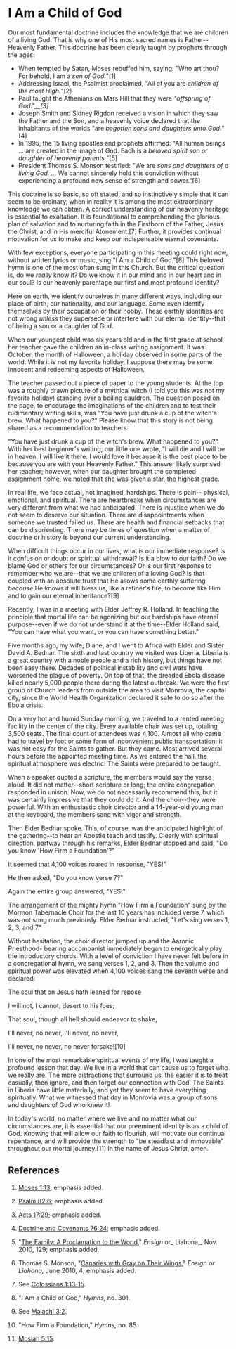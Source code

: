 # I Am a Child of God

Our most fundamental doctrine includes the knowledge that we are children of a
living God. That is why one of His most sacred names is Father--Heavenly
Father. This doctrine has been clearly taught by prophets through the ages:

  * When tempted by Satan, Moses rebuffed him, saying: "Who art thou? For behold, I am a _son of God._"[1]
  * Addressing Israel, the Psalmist proclaimed, "All of you are _children of the most High._"[2]
  * Paul taught the Athenians on Mars Hill that they were _"offspring of God."__[3]_
  * Joseph Smith and Sidney Rigdon received a vision in which they saw the Father and the Son, and a heavenly voice declared that the inhabitants of the worlds "are _begotten sons and daughters unto God._"[4]
  * In 1995, the 15 living apostles and prophets affirmed: "All human beings ... are created in the image of God. Each is a _beloved spirit son or daughter of heavenly parents._"[5]
  * President Thomas S. Monson testified: "We are _sons and daughters of a living God. ..._ We cannot sincerely hold this conviction without experiencing a profound new sense of strength and power."[6]

This doctrine is so basic, so oft stated, and so instinctively simple that it
can seem to be ordinary, when in reality it is among the most extraordinary
knowledge we can obtain. A correct understanding of our heavenly heritage is
essential to exaltation. It is foundational to comprehending the glorious plan
of salvation and to nurturing faith in the Firstborn of the Father, Jesus the
Christ, and in His merciful Atonement.[7] Further, it provides continual
motivation for us to make and keep our indispensable eternal covenants.

With few exceptions, everyone participating in this meeting could right now,
without written lyrics or music, sing "I Am a Child of God."[8] This beloved
hymn is one of the most often sung in this Church. But the critical question
is, do we _really_ know it? Do we know it in our mind and in our heart and in
our soul? Is our heavenly parentage our first and most profound identity?

Here on earth, we identify ourselves in many different ways, including our
place of birth, our nationality, and our language. Some even identify
themselves by their occupation or their hobby. These earthly identities are
not wrong _unless_ they supersede or interfere with our eternal identity--that
of being a son or a daughter of God.

When our youngest child was six years old and in the first grade at school,
her teacher gave the children an in-class writing assignment. It was October,
the month of Halloween, a holiday observed in some parts of the world. While
it is not my favorite holiday, I suppose there may be some innocent and
redeeming aspects of Halloween.

The teacher passed out a piece of paper to the young students. At the top was
a roughly drawn picture of a mythical witch (I told you this was not my
favorite holiday) standing over a boiling cauldron. The question posed on the
page, to encourage the imaginations of the children and to test their
rudimentary writing skills, was "You have just drunk a cup of the witch's
brew. What happened to you?" Please know that this story is not being shared
as a recommendation to teachers.

"You have just drunk a cup of the witch's brew. What happened to you?" With
her best beginner's writing, our little one wrote, "I will die and I will be
in heaven. I will like it there. I would love it because it is the best place
to be because you are with your Heavenly Father." This answer likely surprised
her teacher; however, when our daughter brought the completed assignment home,
we noted that she was given a star, the highest grade.

In real life, we face actual, not imagined, hardships. There is pain--
physical, emotional, and spiritual. There are heartbreaks when circumstances
are very different from what we had anticipated. There is injustice when we do
not seem to deserve our situation. There are disappointments when someone we
trusted failed us. There are health and financial setbacks that can be
disorienting. There may be times of question when a matter of doctrine or
history is beyond our current understanding.

When difficult things occur in our lives, what is our immediate response? Is
it confusion or doubt or spiritual withdrawal? Is it a blow to our faith? Do
we blame God or others for our circumstances? Or is our first response to
remember who we are--that we are children of a loving God? Is that coupled
with an absolute trust that He allows some earthly suffering _because_ He
knows it will bless us, like a refiner's fire, to become like Him and to gain
our eternal inheritance?[9]

Recently, I was in a meeting with Elder Jeffrey R. Holland. In teaching the
principle that mortal life can be agonizing but our hardships have eternal
purpose--even if we do not understand it at the time--Elder Holland said, "You
can have what you want, or you can have something better."

Five months ago, my wife, Diane, and I went to Africa with Elder and Sister
David A. Bednar. The sixth and last country we visited was Liberia. Liberia is
a great country with a noble people and a rich history, but things have not
been easy there. Decades of political instability and civil wars have worsened
the plague of poverty. On top of that, the dreaded Ebola disease killed nearly
5,000 people there during the latest outbreak. We were the first group of
Church leaders from outside the area to visit Monrovia, the capital city,
since the World Health Organization declared it safe to do so after the Ebola
crisis.

On a very hot and humid Sunday morning, we traveled to a rented meeting
facility in the center of the city. Every available chair was set up, totaling
3,500 seats. The final count of attendees was 4,100. Almost all who came had
to travel by foot or some form of inconvenient public transportation; it was
not easy for the Saints to gather. But they came. Most arrived several hours
before the appointed meeting time. As we entered the hall, the spiritual
atmosphere was electric! The Saints were prepared to be taught.

When a speaker quoted a scripture, the members would say the verse aloud. It
did not matter--short scripture or long; the entire congregation responded in
unison. Now, we do not necessarily recommend this, but it was certainly
impressive that they could do it. And the choir--they were powerful. With an
enthusiastic choir director and a 14-year-old young man at the keyboard, the
members sang with vigor and strength.

Then Elder Bednar spoke. This, of course, was the anticipated highlight of the
gathering--to hear an Apostle teach and testify. Clearly with spiritual
direction, partway through his remarks, Elder Bednar stopped and said, "Do you
know 'How Firm a Foundation'?"

It seemed that 4,100 voices roared in response, "YES!"

He then asked, "Do you know verse 7?"

Again the entire group answered, "YES!"

The arrangement of the mighty hymn "How Firm a Foundation" sung by the Mormon
Tabernacle Choir for the last 10 years has included verse 7, which was not
sung much previously. Elder Bednar instructed, "Let's sing verses 1, 2, 3, and
7."

Without hesitation, the choir director jumped up and the Aaronic Priesthood-
bearing accompanist immediately began to energetically play the introductory
chords. With a level of conviction I have never felt before in a
congregational hymn, we sang verses 1, 2, and 3. Then the volume and spiritual
power was elevated when 4,100 voices sang the seventh verse and declared:

The soul that on Jesus hath leaned for repose

I will not, I cannot, desert to his foes;

That soul, though all hell should endeavor to shake,

I'll never, no never, I'll never, no never,

I'll never, no never, no never forsake![10]

In one of the most remarkable spiritual events of my life, I was taught a
profound lesson that day. We live in a world that can cause us to forget who
we really are. The more distractions that surround us, the easier it is to
treat casually, then ignore, and then forget our connection with God. The
Saints in Liberia have little materially, and yet they seem to have everything
spiritually. What we witnessed that day in Monrovia was a group of sons and
daughters of God who knew it!

In today's world, no matter where we live and no matter what our circumstances
are, it is essential that our preeminent identity is as a child of God.
_Knowing_ that will allow our faith to flourish, will motivate our continual
repentance, and will provide the strength to "be steadfast and immovable"
throughout our mortal journey.[11] In the name of Jesus Christ, amen.

## References

  1. [Moses 1:13](https://www.lds.org/scriptures/pgp/moses/1.13?lang=eng#12); emphasis added.

  2. [Psalm 82:6](https://www.lds.org/scriptures/ot/ps/82.6?lang=eng#5); emphasis added.

  3. [Acts 17:29](https://www.lds.org/scriptures/nt/acts/17.29?lang=eng#28); emphasis added.

  4. [Doctrine and Covenants 76:24](https://www.lds.org/scriptures/dc-testament/dc/76.24?lang=eng#23); emphasis added.

  5. "[The Family: A Proclamation to the World](https://www.lds.org/liahona/2010/11/the-family-a-proclamation-to-the-world.p4?lang=eng)," _Ensign_ or_ Liahona,_ Nov. 2010, 129; emphasis added.

  6. Thomas S. Monson, "[Canaries with Gray on Their Wings](https://www.lds.org/liahona/2010/06/canaries-with-gray-on-their-wings?lang=eng)," _Ensign _or_ Liahona,_ June 2010, 4; emphasis added.

  7. See [Colossians 1:13-15](https://www.lds.org/scriptures/nt/col/1.13-15?lang=eng#12).

  8. "I Am a Child of God," _Hymns,_ no. 301.

  9. See [Malachi 3:2](https://www.lds.org/scriptures/ot/mal/3.2?lang=eng#1).

  10. "How Firm a Foundation," _Hymns,_ no. 85.

  11. [Mosiah 5:15](https://www.lds.org/scriptures/bofm/mosiah/5.15?lang=eng#14).

